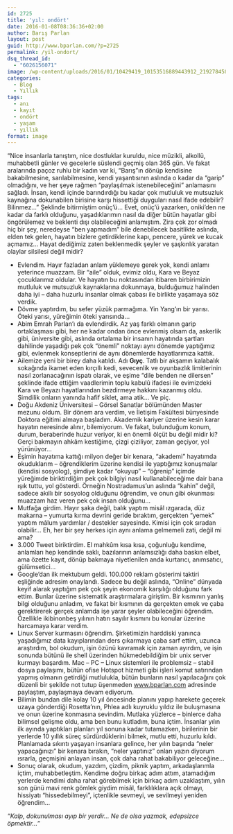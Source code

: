 ```yaml
---
id: 2725
title: 'yıl: ondört'
date: 2016-01-08T08:36:36+02:00
author: Barış Parlan
layout: post
guid: http://www.bparlan.com/?p=2725
permalink: /yil-ondort/
dsq_thread_id:
  - "6026156071"
image: /wp-content/uploads/2016/01/10429419_10153516889443912_2192784586720318845_n.jpg
categories:
  - Blog
  - Yıllık
tags:
  - anı
  - kayıt
  - ondört
  - yaşam
  - yıllık
format: image
---
```

<div class="ttr_start">
</div>

&#8220;Nice insanlarla tanıştım, nice dostluklar kuruldu, nice müzikli, alkollü, muhabbetli günler ve gecelerle süslendi geçmiş olan 365 gün. Ve fakat aralarında paçoz ruhlu bir kadın var ki, &#8220;Barış&#8221;ın dönüp kendisine bakabilmesine, sarılabilmesine, kendi yaşantısının aslında o kadar da &#8220;garip&#8221; olmadığını, ve her şeye rağmen &#8220;paylaşılmak istenebileceğini&#8221; anlamasını sağladı. İnsan, kendi içinde barındırdığı bu kadar çok mutluluk ve mutsuzluk kaynağına dokunabilen birisine karşı hissettiği duyguları nasıl ifade edebilir? Bilinmez&#8230;&#8221; Şeklinde bitirmiştim onüç&#8217;ü&#8230; Evet, onüç&#8217;ü yazarken, oniki&#8217;den ne kadar da farklı olduğunu, yaşadıklarımın nasıl da diğer bütün hayatlar gibi öngörülemez ve beklenti dışı olabileceğini anlamıştım. Zira çok zor olmadı hiç bir şey, neredeyse &#8220;ben yapmadım&#8221; bile denebilecek basitlikte aslında, elden tek gelen, hayatın bizlere getirdiklerine kapı, pencere, yürek ve kucak açmamız&#8230; Hayat dediğimiz zaten beklenmedik şeyler ve şaşkınlık yaratan olaylar silsilesi değil midir?

  * Evlendim. Hayır fazladan anlam yüklemeye gerek yok, kendi anlamı yeterince muazzam. Bir &#8220;aile&#8221; olduk, evimiz oldu, Kara ve Beyaz çocuklarımız oldular. Ve hayatın bu noktasından itibaren birbirimizin mutluluk ve mutsuzluk kaynaklarına dokunmaya, bulduğumuz halinden daha iyi &#8211; daha huzurlu insanlar olmak çabası ile birlikte yaşamaya söz verdik.
  * Dövme yaptırdım, bu sefer yüzük parmağıma. Yin Yang&#8217;ın bir yarısı. Öteki yarısı, yüreğimin öteki yarısında&#8230;
  * Abim Emrah Parlan&#8217;ı da evlendirdik. Az yaş farklı olmanın garip ortaklaşması gibi, her ne kadar ondan önce evlenmiş olsam da, askerlik gibi, üniversite gibi, aslında ortalama bir insanın hayatında şartları dahilinde yaşadığı pek çok &#8220;önemli&#8221; noktayı aynı dönemde yaptığımız gibi, evlenmek konseptlerini de aynı dönemlerde hayatlarımıza kattık.
  * Ailemize yeni bir birey daha katıldı. Adı **Gıyç**. Tatlı bir akşamın kalabalık sokağında ikamet eden kırçıllı kedi, sevecenlik ve oyunbazlık limitlerinin nasıl zorlanacağının ispatı olarak, ve eşime &#8220;dile benden ne dilersen&#8221; şeklinde ifade ettiğim vaadlerimin toplu kabulû ifadesi ile evimizdeki Kara ve Beyazı hayatlarından bezdirmeye hakkını kazanmış oldu. Şimdilik onların yanında hafif siklet, ama atik&#8230; Ve piç.
  * Doğu Akdeniz Üniversitesi &#8211; Görsel Sanatlar bölümünden Master mezunu oldum. Bir dönem ara verdim, ve İletişim Fakültesi bünyesinde Doktora eğitimi almaya başladım. Akademik kariyer üzerine kesin karar hayatın neresinde alınır, bilemiyorum. Ve fakat, bulunduğum konum, durum, beraberinde huzur veriyor, ki en önemli ölçüt bu değil midir ki? Gerçi bakmayın ahkâm kestiğime, çizgi çiziliyor, zaman geçiyor, yol yürünüyor&#8230;
  * Eşimin hayatıma kattığı milyon değer bir kenara, &#8220;akademi&#8221; hayatımda okuduklarım &#8211; öğrendiklerim üzerine kendisi ile yaptığımız konuşmalar (kendisi sosyolog), şimdiye kadar &#8220;okuyup&#8221; &#8211; &#8220;öğrenip&#8221; içimde yüreğimde biriktirdiğim pek çok bilgiyi nasıl kullanabileceğime dair bana ışık tuttu, yol gösterdi. Örneğin Nostradamus&#8217;un aslında &#8220;kahin&#8221; değil, sadece akıllı bir sosyolog olduğunu öğrendim, ve onun gibi okunması muazzam haz veren pek çok insan olduğunu&#8230;
  * Mutfağa girdim. Hayır şaka değil, balık yaptım misâl ızgarada, düz makarna &#8211; yumurta kırma devrini geride bıraktım, gerçekten &#8220;yemek&#8221; yaptım mâlum yardımlar / destekler sayesinde. Kimisi için çok sıradan olabilir&#8230; Eh, her bir şey herkes için aynı anlama gelmemeli zati, değil mi ama?
  * 3.000 Tweet biriktirdim. El mahkûm kısa kısa, çoğunluğu kendime, anlamları hep kendinde saklı, bazılarının anlamsızlığı daha baskın elbet, ama özette kayıt, dönüp bakmaya niyetlenilen anda kurtarıcı, anımsatıcı, gülümsetici&#8230;
  * Google&#8217;dan ilk mektubum geldi. 100.000 reklam gösterimi taktiri eşliğinde adresim onaylandı. Sadece bu değil aslında, &#8220;Online&#8221; dünyada keyif alarak yaptığım pek çok şeyin ekonomik karşılığı olduğunu fark ettim. Bunlar üzerine sistematik araştırmalara giriştim. Bir kısmının yanlış bilgi olduğunu anladım, ve fakat bir kısmının da gerçekten emek ve çaba gerektirerek gerçek anlamda işe yarar şeyler olabileceğini öğrendim. Özellikle ikibinonbeş yılının hatırı sayılır kısmını bu konular üzerine harcamaya karar verdim.
  * Linux Server kurmasını öğrendim. Şirketimizin harddiski yanınca yaşadığımız data kayıplarından ders çıkarmaya çaba sarf ettim, uzunca araştırdım, bol okudum, işin özünü kavramak için zaman ayırdım, ve işin sonunda bütünü ile shell üzerinden hükmedebildiğim bir unix server kurmayı başardım. Mac &#8211; PC &#8211; Linux sistemleri ile problemsiz &#8211; stabil dosya paylaşımı, bütün ofise Hotspot hizmeti gibi işleri komut satırından yapmış olmanın getirdiği mutlulukla, bütün bunların nasıl yapılacağını çok düzenli bir şekilde not tutup üşenmeden <a href="http://www.bparlan.com/" target="_blank" rel="nofollow">www.bparlan.com</a> adresinde paylaştım, paylaşmaya devam ediyorum.
  * Bilimin bundan dile kolay 10 yıl öncesinde planını yapıp harekete geçerek uzaya gönderdiği Rosetta&#8217;nın, Phlea adlı kuyruklu yıldız ile buluşmasına ve onun üzerine konmasına sevindim. Mutlaka yüzlerce &#8211; binlerce daha bilimsel gelişme oldu, ama ben bunu kutladım, buna içtim. İnsanlar yılın ilk ayında yaptıkları planları yıl sonuna kadar tutamazken, birilerinin bir yerlerde 10 yıllık süreç sürdürdüklerini bilmek, mutlu etti, huzurlu kıldı. Planlamada sıkıntı yaşayan insanlara gelince, her yılın başında &#8220;neler yapacağınızı&#8221; bir kenara bırakın, &#8220;neler yaptınız&#8221; onları yazın diyorum ısrarla, geçmişini anlayan insan, çok daha rahat bakabiliyor geleceğine&#8230;
  * Sonuç olarak, okudum, yazdım, çizdim, piknik yaptım, arkadaşlarımla içtim, muhabbetleştim. Kendime doğru birkaç adım attım, atamadığım yerlerde kendimi daha rahat görebilmek için birkaç adım uzaklaştım, yılın son günü mavi renk gömlek giydim misâl, farklılıklara açık olmayı, hissiyatı &#8220;hissedebilmeyi&#8221;, içtenlikle sevmeyi, ve sevilmeyi yeniden öğrendim&#8230;

_&#8220;Kalp, dokunulması ayıp bir yerdir&#8230; Ne de olsa yazmak, edepsizce öpmektir&#8230;&#8221;_

<div class="ttr_end">
</div>